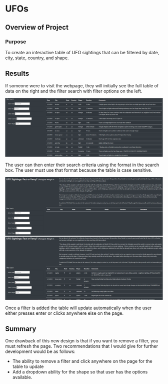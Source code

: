# UFOs

## Overview of Project

### Purpose
To create an interactive table of UFO sightings that can be filtered by date, city, state, country, and shape.

## Results
If someone were to visit the webpage, they will initially see the full table of data on the right and the filter search with  filter options on the left. 

![Unfiltered Webpage](./static/images/results1.png)

The user can then enter their search criteria using the format in the search box. The user must use that format because the table is case sensitive. 

![Filtered Incorrectly](./static/images/results2.png)
![Filtered Correctly](./static/images/results3.png)

Once a filter is added the table will update automatically when the user either presses enter or clicks anywhere else on the page.

## Summary

One drawback of this new design is that if you want to remove a filter, you must refresh the page.
Two recommendations that I would give for further development would be as follows:
- The ability to remove a filter and click anywhere on the page for the table to update
- Add a dropdown ability for the shape so that user has the options available.